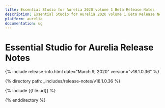 ```yaml
---
title: Essential Studio for Aurelia 2020 volume 1 Beta Release Notes  
description: Essential Studio for Aurelia 2020 volume 1 Beta Release Notes  
platform: aurelia
documentation: ug
---
```


# Essential Studio for Aurelia  Release Notes  

{% include release-info.html date="March 9, 2020"  version="v18.1.0.36" %} 


{% directory path: _includes/release-notes/v18.1.0.36 %}

{% include {{file.url}} %}

{% enddirectory %}